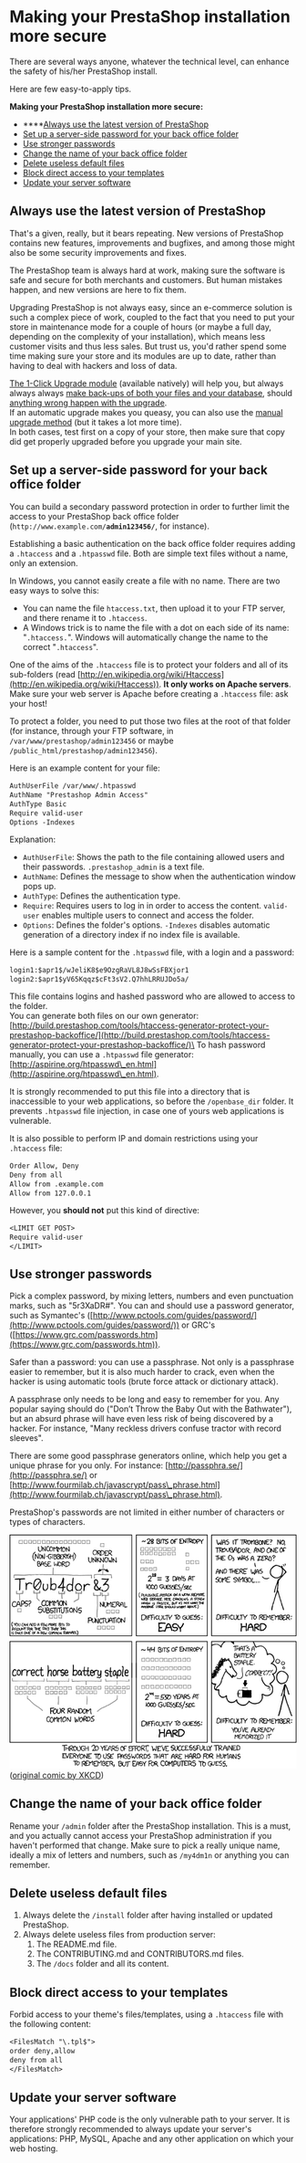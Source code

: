 # Making your PrestaShop installation more secure

There are several ways anyone, whatever the technical level, can enhance the safety of his/her PrestaShop install.

Here are few easy-to-apply tips.

**Making your PrestaShop installation more secure:**

* ****[Always use the latest version of PrestaShop](making-your-prestashop-installation-more-secure.md#MakingyourPrestaShopinstallationmoresecure-AlwaysusethelatestversionofPrestaShop)
* [Set up a server-side password for your back office folder](making-your-prestashop-installation-more-secure.md#MakingyourPrestaShopinstallationmoresecure-Setupaserver-sidepasswordforyourbackofficefolder)
* [Use stronger passwords](making-your-prestashop-installation-more-secure.md#MakingyourPrestaShopinstallationmoresecure-Usestrongerpasswords)
* [Change the name of your back office folder](making-your-prestashop-installation-more-secure.md#MakingyourPrestaShopinstallationmoresecure-Changethenameofyourbackofficefolder)
* [Delete useless default files](making-your-prestashop-installation-more-secure.md#MakingyourPrestaShopinstallationmoresecure-Deleteuselessdefaultfiles)
* [Block direct access to your templates](making-your-prestashop-installation-more-secure.md#MakingyourPrestaShopinstallationmoresecure-Blockdirectaccesstoyourtemplates)
* [Update your server software](making-your-prestashop-installation-more-secure.md#MakingyourPrestaShopinstallationmoresecure-Updateyourserversoftware)

## Always use the latest version of PrestaShop <a href="#makingyourprestashopinstallationmoresecure-alwaysusethelatestversionofprestashop" id="makingyourprestashopinstallationmoresecure-alwaysusethelatestversionofprestashop"></a>

That's a given, really, but it bears repeating. New versions of PrestaShop contains new features, improvements and bugfixes, and among those might also be some security improvements and fixes.

The PrestaShop team is always hard at work, making sure the software is safe and secure for both merchants and customers. But human mistakes happen, and new versions are here to fix them.

Upgrading PrestaShop is not always easy, since an e-commerce solution is such a complex piece of work, coupled to the fact that you need to put your store in maintenance mode for a couple of hours (or maybe a full day, depending on the complexity of your installation), which means less customer visits and thus less sales. But trust us, you'd rather spend some time making sure your store and its modules are up to date, rather than having to deal with hackers and loss of data.

[The 1-Click Upgrade module](http://doc.prestashop.com/display/PS16/Automatic+update) (available natively) will help you, but always always always [make back-ups of both your files and your database](../updating-prestashop/making-and-restoring-your-own-backup.md), should [anything wrong happen with the upgrade](../updating-prestashop/in-case-of-issues.md).\
If an automatic upgrade makes you queasy, you can also use the [manual upgrade method](../updating-prestashop/manual-update.md) (but it takes a lot more time).\
In both cases, test first on a copy of your store, then make sure that copy did get properly upgraded before you upgrade your main site.

## Set up a server-side password for your back office folder <a href="#makingyourprestashopinstallationmoresecure-setupaserver-sidepasswordforyourbackofficefolder" id="makingyourprestashopinstallationmoresecure-setupaserver-sidepasswordforyourbackofficefolder"></a>

You can build a secondary password protection in order to further limit the access to your PrestaShop back office folder (`http://www.example.com/`**`admin123456/`**, for instance).

Establishing a basic authentication on the back office folder requires adding a `.htaccess` and a `.htpasswd` file. Both are simple text files without a name, only an extension.

In Windows, you cannot easily create a file with no name. There are two easy ways to solve this:

* You can name the file `htaccess.txt`, then upload it to your FTP server, and there rename it to `.htaccess`.
* A Windows trick is to name the file with a dot on each side of its name: "`.htaccess.`". Windows will automatically change the name to the correct "`.htaccess`".

One of the aims of the `.htaccess` file is to protect your folders and all of its sub-folders (read [http://en.wikipedia.org/wiki/Htaccess](http://en.wikipedia.org/wiki/Htaccess)). **It only works on Apache servers**. Make sure your web server is Apache before creating a `.htaccess` file: ask your host!

To protect a folder, you need to put those two files at the root of that folder (for instance, through your FTP software, in `/var/www/prestashop/admin123456` or maybe `/public_html/prestashop/admin123456`).

Here is an example content for your file:

```
AuthUserFile /var/www/.htpasswd
AuthName "Prestashop Admin Access"
AuthType Basic
Require valid-user
Options -Indexes
```

Explanation:

* `AuthUserFile`: Shows the path to the file containing allowed users and their passwords. `.prestashop_admin` is a text file.
* `AuthName`: Defines the message to show when the authentication window pops up.
* `AuthType`: Defines the authentication type.
* `Require`: Requires users to log in in order to access the content. `valid-user` enables multiple users to connect and access the folder.
* `Options`: Defines the folder's options. `-Indexes` disables automatic generation of a directory index if no index file is available.

Here is a sample content for the `.htpasswd` file, with a login and a password:

```
login1:$apr1$/wJeliK8$e9OzgRaVL8J8wSsFBXjor1
login2:$apr1$yV65Kqqz$cFt3sV2.Q7hhLRRUJDo5a/
```

This file contains logins and hashed password who are allowed to access to the folder.\
You can generate both files on our own generator: [http://build.prestashop.com/tools/htaccess-generator-protect-your-prestashop-backoffice/](http://build.prestashop.com/tools/htaccess-generator-protect-your-prestashop-backoffice/)\
&#x20;To hash password manually, you can use a `.htpasswd` file generator: [http://aspirine.org/htpasswd\_en.html](http://aspirine.org/htpasswd\_en.html).

It is strongly recommended to put this file into a directory that is inaccessible to your web applications, so before the `/openbase_dir` folder. It prevents `.htpasswd` file injection, in case one of yours web applications is vulnerable.

It is also possible to perform IP and domain restrictions using your `.htaccess` file:

```
Order Allow, Deny
Deny from all
Allow from .example.com
Allow from 127.0.0.1
```

However, you **should not** put this kind of directive:

```
<LIMIT GET POST>
Require valid-user
</LIMIT>
```

## Use stronger passwords <a href="#makingyourprestashopinstallationmoresecure-usestrongerpasswords" id="makingyourprestashopinstallationmoresecure-usestrongerpasswords"></a>

Pick a complex password, by mixing letters, numbers and even punctuation marks, such as "5r3XaDR#". You can and should use a password generator, such as Symantec's ([http://www.pctools.com/guides/password/](http://www.pctools.com/guides/password/)) or GRC's ([https://www.grc.com/passwords.htm](https://www.grc.com/passwords.htm)).

Safer than a password: you can use a passphrase. Not only is a passphrase easier to remember, but it is also much harder to crack, even when the hacker is using automatic tools (brute force attack or dictionary attack).

A passphrase only needs to be long and easy to remember for you. Any popular saying should do ("Don’t Throw the Baby Out with the Bathwater"), but an absurd phrase will have even less risk of being discovered by a hacker. For instance, "Many reckless drivers confuse tractor with record sleeves".

There are some good passphrase generators online, which help you get a unique phrase for you only. For instance: [http://passphra.se/](http://passphra.se/) or [http://www.fourmilab.ch/javascrypt/pass\_phrase.html](http://www.fourmilab.ch/javascrypt/pass\_phrase.html).

PrestaShop's passwords are not limited in either number of characters or types of characters.

[![](../../.gitbook/assets/38469959.png)](https://xkcd.com/936/)\
([original comic by XKCD](https://xkcd.com/936/))

## Change the name of your back office folder <a href="#makingyourprestashopinstallationmoresecure-changethenameofyourbackofficefolder" id="makingyourprestashopinstallationmoresecure-changethenameofyourbackofficefolder"></a>

Rename your `/admin` folder after the PrestaShop installation. This is a must, and you actually cannot access your PrestaShop administration if you haven't performed that change. Make sure to pick a really unique name, ideally a mix of letters and numbers, such as `/my4dm1n` or anything you can remember.

## Delete useless default files <a href="#makingyourprestashopinstallationmoresecure-deleteuselessdefaultfiles" id="makingyourprestashopinstallationmoresecure-deleteuselessdefaultfiles"></a>

1. Always delete the `/install` folder after having installed or updated PrestaShop.
2. Always delete useless files from production server:
   1. The README.md file.
   2. The CONTRIBUTING.md and CONTRIBUTORS.md files.
   3. The `/docs` folder and all its content.

## Block direct access to your templates <a href="#makingyourprestashopinstallationmoresecure-blockdirectaccesstoyourtemplates" id="makingyourprestashopinstallationmoresecure-blockdirectaccesstoyourtemplates"></a>

Forbid access to your theme's files/templates, using a `.htaccess` file with the following content:

```
<FilesMatch "\.tpl$">
order deny,allow
deny from all
</FilesMatch>
```

## Update your server software <a href="#makingyourprestashopinstallationmoresecure-updateyourserversoftware" id="makingyourprestashopinstallationmoresecure-updateyourserversoftware"></a>

Your applications' PHP code is the only vulnerable path to your server. It is therefore strongly recommended to always update your server's applications: PHP, MySQL, Apache and any other application on which your web hosting.
